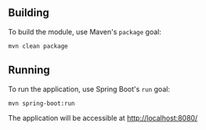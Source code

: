 ## Building

To build the module, use Maven's `package` goal:

```
mvn clean package
```

## Running

To run the application, use Spring Boot's `run` goal:

```
mvn spring-boot:run
```

The application will be accessible at [http://localhost:8080/](http://localhost:8080/)
